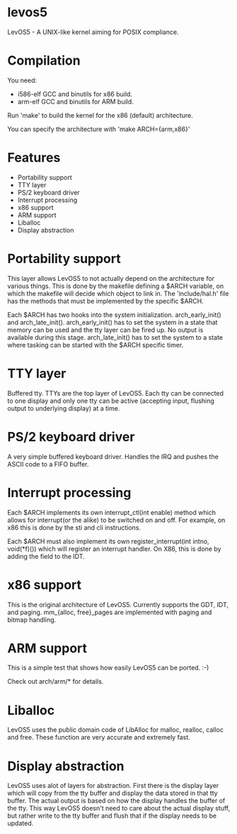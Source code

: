 levos5
======

LevOS5 - A UNIX-like kernel aiming for POSIX compliance.

Compilation
===========

You need:
* i586-elf GCC and binutils for x86 build.
* arm-elf GCC and binutils for ARM build.

Run 'make' to build the kernel for the x86 (default) architecture.

You can specify the architecture with 'make ARCH={arm,x86}'

Features
========

* Portability support
* TTY layer
* PS/2 keyboard driver
* Interrupt processing
* x86 support
* ARM support
* Liballoc
* Display abstraction


Portability support
===================

This layer allows LevOS5 to not actually depend on the architecture for various things. This is done by the makefile defining a $ARCH variable, on which the makefile will decide which object to link in. The 'include/hal.h' file has the methods that must be implemented by the specific $ARCH.

Each $ARCH has two hooks into the system initialization. arch_early_init() and arch_late_init().
arch_early_init() has to set the system in a state that memory can be used and the tty layer can be fired up. No output is available during this stage.
arch_late_init() has to set the system to a state where tasking can be started with the $ARCH specific timer.

TTY layer
=========

Buffered tty. TTYs are the top layer of LevOS5. Each tty can be connected to one display and only one tty can be active (accepting input, flushing output to underlying display) at a time. 

PS/2 keyboard driver
====================

A very simple buffered keyboard driver. Handles the IRQ and pushes the ASCII code to a FIFO buffer.

Interrupt processing
====================

Each $ARCH implements its own interrupt_ctl(int enable) method which allows for interrupt(or the alike) to be switched on and off. For example, on x86 this is done by the sti and cli instructions.

Each $ARCH must also implement its own register_interrupt(int intno, void(*f)()) which will register an interrupt handler. On X86, this is done by adding the field to the IDT.

x86 support
===========

This is the original architecture of LevOS5. Currently supports the GDT, IDT, and paging.
mm_{alloc, free}_pages are implemented with paging and bitmap handling.

ARM support
===========

This is a simple test that shows how easily LevOS5 can be ported. :-)

Check out arch/arm/* for details.

Liballoc
========

LevOS5 uses the public domain code of LibAlloc for malloc, realloc, calloc and free. These function are very accurate and extremely fast.

Display abstraction
===================

LevOS5 uses alot of layers for abstraction. First there is the display layer which will copy from the tty buffer and display the data stored in that tty buffer. The actual output is based on how the display handles the buffer of the tty. This way LevOS5 doesn't need to care about the actual display stuff, but rather write to the tty buffer and flush that if the display needs to be updated.
